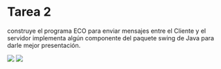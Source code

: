 # Tarea 2
construye el programa ECO para enviar mensajes entre el Cliente y el servidor implementa algún componente del paquete swing de Java para darle mejor presentación.

![](https://i.imgur.com/lFTBn0f.png)
![](https://i.imgur.com/1kXjO81.png)
